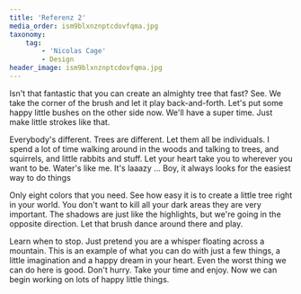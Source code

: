 ```yaml
---
title: 'Referenz 2'
media_order: ism9blxnznptcdovfqma.jpg
taxonomy:
    tag:
        - 'Nicolas Cage'
        - Design
header_image: ism9blxnznptcdovfqma.jpg
---
```


Isn't that fantastic that you can create an almighty tree that fast? See. We take the corner of the brush and let it play back-and-forth. Let's put some happy little bushes on the other side now. We'll have a super time. Just make little strokes like that.

Everybody's different. Trees are different. Let them all be individuals. I spend a lot of time walking around in the woods and talking to trees, and squirrels, and little rabbits and stuff. Let your heart take you to wherever you want to be. Water's like me. It's laaazy ... Boy, it always looks for the easiest way to do things

Only eight colors that you need. See how easy it is to create a little tree right in your world. You don't want to kill all your dark areas they are very important. The shadows are just like the highlights, but we're going in the opposite direction. Let that brush dance around there and play.

Learn when to stop. Just pretend you are a whisper floating across a mountain. This is an example of what you can do with just a few things, a little imagination and a happy dream in your heart. Even the worst thing we can do here is good. Don't hurry. Take your time and enjoy. Now we can begin working on lots of happy little things.